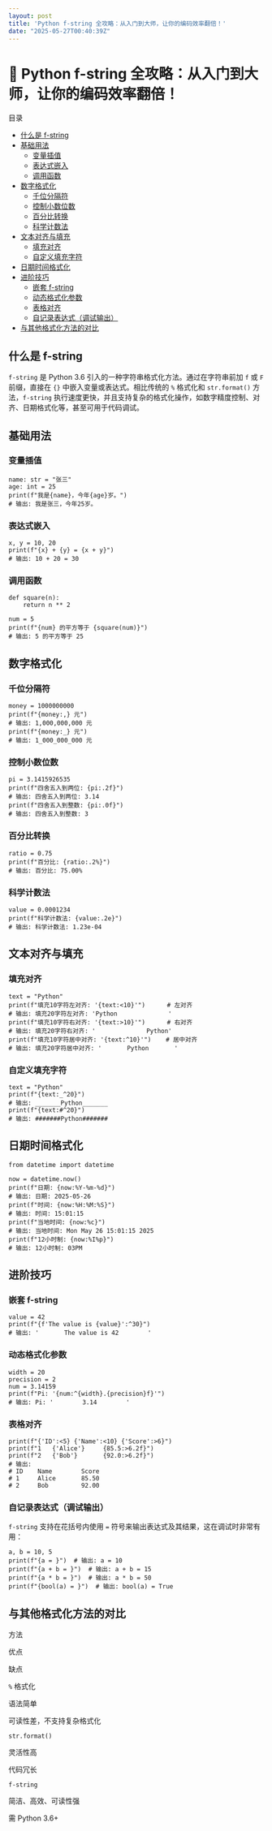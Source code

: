 ```yaml
---
layout: post
title: 'Python f-string 全攻略：从入门到大师，让你的编码效率翻倍！'
date: "2025-05-27T00:40:39Z"
---
```

🚀 Python f-string 全攻略：从入门到大师，让你的编码效率翻倍！
========================================

目录

*   [什么是 f-string](#什么是-f-string)
*   [基础用法](#基础用法)
    *   [变量插值](#变量插值)
    *   [表达式嵌入](#表达式嵌入)
    *   [调用函数](#调用函数)
*   [数字格式化](#数字格式化)
    *   [千位分隔符](#千位分隔符)
    *   [控制小数位数](#控制小数位数)
    *   [百分比转换](#百分比转换)
    *   [科学计数法](#科学计数法)
*   [文本对齐与填充](#文本对齐与填充)
    *   [填充对齐](#填充对齐)
    *   [自定义填充字符](#自定义填充字符)
*   [日期时间格式化](#日期时间格式化)
*   [进阶技巧](#进阶技巧)
    *   [嵌套 f-string](#嵌套-f-string)
    *   [动态格式化参数](#动态格式化参数)
    *   [表格对齐](#表格对齐)
    *   [自记录表达式（调试输出）](#自记录表达式调试输出)
*   [与其他格式化方法的对比](#与其他格式化方法的对比)

什么是 f-string
------------

`f-string` 是 Python 3.6 引入的一种字符串格式化方法。通过在字符串前加 `f` 或 `F` 前缀，直接在 `{}` 中嵌入变量或表达式。相比传统的 `%` 格式化和 `str.format()` 方法，`f-string` 执行速度更快，并且支持复杂的格式化操作，如数字精度控制、对齐、日期格式化等，甚至可用于代码调试。

基础用法
----

### 变量插值

    name: str = "张三"
    age: int = 25
    print(f"我是{name}，今年{age}岁。")
    # 输出: 我是张三，今年25岁。
    

### 表达式嵌入

    x, y = 10, 20
    print(f"{x} + {y} = {x + y}")
    # 输出: 10 + 20 = 30
    

### 调用函数

    def square(n):
        return n ** 2
    
    num = 5
    print(f"{num} 的平方等于 {square(num)}")
    # 输出: 5 的平方等于 25
    

数字格式化
-----

### 千位分隔符

    money = 1000000000
    print(f"{money:,} 元")
    # 输出: 1,000,000,000 元
    print(f"{money:_} 元")
    # 输出: 1_000_000_000 元
    

### 控制小数位数

    pi = 3.1415926535
    print(f"四舍五入到两位: {pi:.2f}")
    # 输出: 四舍五入到两位: 3.14
    print(f"四舍五入到整数: {pi:.0f}")
    # 输出: 四舍五入到整数: 3
    

### 百分比转换

    ratio = 0.75
    print(f"百分比: {ratio:.2%}")
    # 输出: 百分比: 75.00%
    

### 科学计数法

    value = 0.0001234
    print(f"科学计数法: {value:.2e}")
    # 输出: 科学计数法: 1.23e-04
    

文本对齐与填充
-------

### 填充对齐

    text = "Python"
    print(f"填充10字符左对齐: '{text:<10}'")      # 左对齐
    # 输出: 填充20字符左对齐: 'Python              '
    print(f"填充10字符右对齐: '{text:>10}'")      # 右对齐
    # 输出: 填充20字符右对齐: '              Python'
    print(f"填充10字符居中对齐: '{text:^10}'")    # 居中对齐
    # 输出: 填充20字符居中对齐: '       Python       '
    

### 自定义填充字符

    text = "Python"
    print(f"{text:_^20}")
    # 输出: _______Python_______
    print(f"{text:#^20}")
    # 输出: #######Python#######
    

日期时间格式化
-------

    from datetime import datetime
    
    now = datetime.now()
    print(f"日期: {now:%Y-%m-%d}")
    # 输出: 日期: 2025-05-26
    print(f"时间: {now:%H:%M:%S}")
    # 输出: 时间: 15:01:15
    print(f"当地时间: {now:%c}")
    # 输出: 当地时间: Mon May 26 15:01:15 2025
    print(f"12小时制: {now:%I%p}")
    # 输出: 12小时制: 03PM
    

进阶技巧
----

### 嵌套 f-string

    value = 42
    print(f"{f'The value is {value}':^30}")
    # 输出: '       The value is 42        '
    

### 动态格式化参数

    width = 20
    precision = 2
    num = 3.14159
    print(f"Pi: '{num:^{width}.{precision}f}'")
    # 输出: Pi: '        3.14        '
    

### 表格对齐

    print(f"{'ID':<5} {'Name':<10} {'Score':>6}")
    print(f"1   {'Alice'}     {85.5:>6.2f}")
    print(f"2   {'Bob'}       {92.0:>6.2f}")
    # 输出:
    # ID    Name        Score
    # 1     Alice       85.50
    # 2     Bob         92.00
    

### 自记录表达式（调试输出）

`f-string` 支持在花括号内使用 `=` 符号来输出表达式及其结果，这在调试时非常有用：

    a, b = 10, 5
    print(f"{a = }")  # 输出: a = 10
    print(f"{a + b = }")  # 输出: a + b = 15
    print(f"{a * b = }")  # 输出: a * b = 50
    print(f"{bool(a) = }")  # 输出: bool(a) = True
    

与其他格式化方法的对比
-----------

方法

优点

缺点

`%` 格式化

语法简单

可读性差，不支持复杂格式化

`str.format()`

灵活性高

代码冗长

`f-string`

简洁、高效、可读性强

需 Python 3.6+